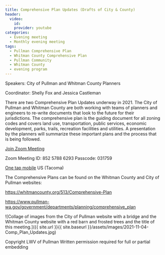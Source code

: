 ```yaml
---
title: Comprehensive Plan Updates (Drafts of City & County)
header:
  video:
    id:
    provider: youtube
categories:
  - Evening meeting
  - Monthly evening meeting
tags:
  - Pullman Comprehensive Plan
  - Whitman County Comprehensive Plan
  - Pullman Community
  - Whitman County
  - evening program
---
```


Speakers: City of Pullman and Whitman County Planners

Coordinator: Shelly Fox and Jessica Castleman

There are two Comprehensive Plan Updates underway in 2021. The City of Pullman and Whitman County are both working with teams of planners and engineers to re-write documents that look to the future for their jurisdictions. The comprehensive plan is the guiding document for all zoning codes and covers land use, transportation, public services, economic development, parks, trails, recreation facilities and utilities. A presentation by the planners will summarize these important plans and the process that is being followed.

[Join Zoom Meeting](https://us02web.zoom.us/j/85257886293?pwd=Y25zclM5REJkZjJXdTh5dHAvbFhNZz09)

Zoom Meeting ID: 852 5788 6293  Passcode: 031759
    
[One tap mobile](tel:+12532158782,,85257886293#) US (Tacoma)


The Comprehensive Plans can be found on the Whitman County and City of Pullman websites:

<https://whitmancounty.org/513/Comprehensive-Plan>

<https://www.pullman-wa.gov/government/departments/planning/comprehensive_plan>


![Collage of images from the City of Pullman website with a bridge and the Whitman County website with a red barn and frosted trees and the title of this meeting.]({{ site.url }}{{ site.baseurl }}/assets/images/2021-11-04-Comp_Plan_Updates.jpg)


Copyright LWV of Pullman
Written permission required for full or partial embedding

<!---change the title to whatever you want the post to be titled
change the ID out to the end of the youtube link https://youtu.be/r61ARK4Qv9c -->

